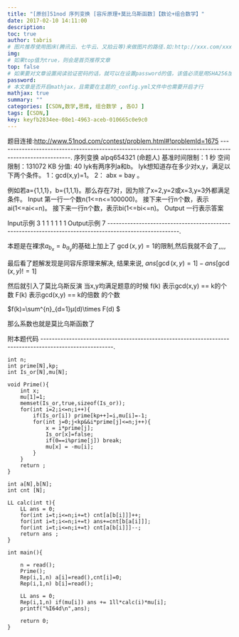 ```yaml
---
title: "[原创]51nod 序列变换 [容斥原理+莫比乌斯函数]【数论+组合数学】"
date: 2017-02-10 14:11:00
description:
toc: true
author: tabris
# 图片推荐使用图床(腾讯云、七牛云、又拍云等)来做图片的路径.如:http://xxx.com/xxx.jpg
img:
# 如果top值为true，则会是首页推荐文章
top: false
# 如果要对文章设置阅读验证密码的话，就可以在设置password的值，该值必须是用SHA256加密后的密码，防止被他人识破
password:
# 本文章是否开启mathjax，且需要在主题的_config.yml文件中也需要开启才行
mathjax: true
summary: ""
categories: [CSDN,数学,思维, 组合数学 , 各OJ ]
tags: [CSDN,]
key: keyfb2834ee-08e1-4963-aceb-010665c0e9c0
---
```


题目连接:http://www.51nod.com/contest/problem.html#!problemId=1675
-------------------------------------------------------------------------------------------------------.
序列变换
 alpq654321 (命题人)
基准时间限制：1 秒 空间限制：131072 KB 分值: 40
lyk有两序列a和b。
lyk想知道存在多少对x,y，满足以下两个条件。
1：gcd(x,y)=1。
2： abx = bay 。

例如若a={1,1,1}，b={1,1,1}。那么存在7对，因为除了x=2,y=2或x=3,y=3外都满足条件。
Input
第一行一个数n(1<=n<=100000)。
接下来一行n个数，表示ai(1<=ai<=n)。
接下来一行n个数，表示bi(1<=bi<=n)。
Output
一行表示答案

Input示例
3
1 1 1
1 1 1
Output示例
7
-------------------------------------------------------------------------------------------------------.

本题是在裸求$a_{b_x} = b_{a_y}$的基础上加上了 $\gcd(x,y)=1$的限制,然后我就不会了,,,,

最后看了题解发现是同容斥原理来解决,
结果来说,
$ans[\gcd(x,y)=1]-ans[\gcd(x,y)!=1]$

然后就引入了莫比乌斯反演
当x,y均满足题意的时候
f(k) 表示gcd(x,y) == k的个数
F(k) 表示gcd(x,y) == k的倍数 的个数

$f(k)=\sum^{n}_{d=1}μ(d)\times F(d) $


那么系数也就是莫比乌斯函数了

附本题代码
-------------------------------------------------------------------------------------------------------.
```
int n;
int prime[N],kp;
int Is_or[N],mu[N];

void Prime(){
    int x;
    mu[1]=1;
    memset(Is_or,true,sizeof(Is_or));
    for(int i=2;i<=n;i++){
        if(Is_or[i]) prime[kp++]=i,mu[i]=-1;
        for(int j=0;j<kp&&i*prime[j]<=n;j++){
            x = i*prime[j];
            Is_or[x]=false;
            if(0==i%prime[j]) break;
            mu[x] = -mu[i];
        }
    }
    return ;
}

int a[N],b[N];
int cnt [N];

LL calc(int t){
    LL ans = 0;
    for(int i=t;i<=n;i+=t) cnt[a[b[i]]]++;
    for(int i=t;i<=n;i+=t) ans+=cnt[b[a[i]]];
    for(int i=t;i<=n;i+=t) cnt[a[b[i]]]--;
    return ans ;
}

int main(){

    n = read();
    Prime();
    Rep(i,1,n) a[i]=read(),cnt[i]=0;
    Rep(i,1,n) b[i]=read();

    LL ans = 0;
    Rep(i,1,n) if(mu[i]) ans += 1ll*calc(i)*mu[i];
    printf("%I64d\n",ans);

    return 0;
}
```